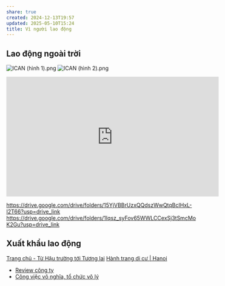 ```yaml
---
share: true
created: 2024-12-13T19:57
updated: 2025-05-10T15:24
title: Vì người lao động
---
```

## Lao động ngoài trời
![ICAN (hình 1).png](../../../assets/attachments/ICAN%20(h%C3%ACnh%201).png)
![ICAN (hình 2).png](../../../assets/attachments/ICAN%20(h%C3%ACnh%202).png)

<iframe width="560" height="315" src="https://www.youtube.com/embed/watch?v=wU9btG-zcAo" title="YouTube video player" frameborder="0" allow="accelerometer; autoplay; clipboard-write; encrypted-media; gyroscope; picture-in-picture; web-share" referrerpolicy="strict-origin-when-cross-origin" allowfullscreen></iframe>

https://drive.google.com/drive/folders/15YjVBBrUzxQQdszWwQtqBcIHxL-I2T66?usp=drive_link
https://drive.google.com/drive/folders/1Iqsz_syFov65WWLCCexSj3tSmcMoK2Gu?usp=drive_link

## Xuất khẩu lao động
[Trang chủ - Từ Hậu trường tới Tương lai](https://hautruongtuonglai.vn/)
[Hành trang di cư | Hanoi](https://www.facebook.com/hanhtrangdicu)

- [Review công ty](./Review%20c%C3%B4ng%20ty.md)
- [Công việc vô nghĩa, tổ chức vô lý](./C%C3%B4ng%20vi%E1%BB%87c%20v%C3%B4%20ngh%C4%A9a,%20t%E1%BB%95%20ch%E1%BB%A9c%20v%C3%B4%20l%C3%BD.md)
